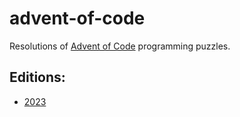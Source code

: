 # advent-of-code

Resolutions of [Advent of Code](https://adventofcode.com) programming puzzles.

## Editions:
- [2023](./2023/)